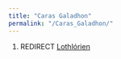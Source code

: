 ```yaml
---
title: "Caras Galadhon"
permalink: "/Caras_Galadhon/"
---
```


1.  REDIRECT [Lothlórien](Lothlórien "wikilink")